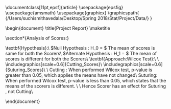 \documentclass[11pt,epsf]{article}
\usepackage{epsfig}
\usepackage{amsmath}
\usepackage{graphicx}
\graphicspath{ {/Users/suchismithavedala/Desktop/Spring 2018/Stat/Project/Data/} }
 

\begin{document}
\title{Project Report}
\maketitle

\section*{Analysis of Scores:}

\textbf{Hypothesis}:\\
$Null Hypothesis : H_0 = $ The mean of scores is same for both the Scorers\\
$Alternate Hypothesis : H_1 = $ The  mean of scores is different for both the Scorers\\
\textbf{Approach:Wilcox Test}:\\
\\
\includegraphics[scale=0.6]{Cutting_Scores}\\
\includegraphics[scale=0.6]{Suturing_Scores}\\
\\
Cutting : When performed Wilcox test, p-value is greater than 0.05, which applies the means have not changed\\
Suturing: When performed Wilcox test, p-value is less than 0.05, which states that the means of the scorers is different. \\
\\
Hence Scorer has an effect for Suturing , not Cutting\\


\end{document}
